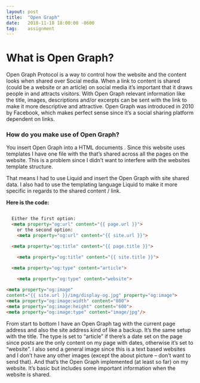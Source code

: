 ```yaml
---
layout: post
title:  "Open Graph"
date:   2018-11-18 18:00:00 -0600
tag:    assignment
---
```


# What is Open Graph?

Open Graph Protocol is a way to control how the website and the content looks when shared over Social media. When a link to content is shared (could be a website or an article) on social media it’s important that it draws people in and attracts visitors. With Open Graph relevant information like the title, images, descriptions and/or excerpts can be sent with the link to make it more descriptive and attractive. Open Graph was introduced in 2010 by Facebook, which makes perfect sense since it’s a social sharing platform dependent on links.

### How do you make use of Open Graph?

You insert Open Graph into a HTML documents <head>. Since this website uses templates I have one file with the <head> that’s shared across all the pages on the website. This is a problem since I didn’t want to interfere with the websites template structure.

That means I had to use Liquid and insert the Open Graph with site shared data. I also had to use the templating language Liquid to make it more specific in regards to the shared content / link. 


**Here is the code:**
```html

  Either the first option:
  <meta property="og:url" content="{{ page.url }}">
    or the second option:
    <meta property="og:url" content="{{ site.url }}">

  <meta property="og:title" content="{{ page.title }}">

    <meta property="og:title" content="{{ site.title }}">

  <meta property="og:type" content="article">
      
    <meta property="og:type" content="website">

<meta property="og:image" 
content="{{ site.url }}/img/display-og.jpg" property="og:image">
<meta property="og:image:width" content="800">
<meta property="og:image:height" content="600">
<meta property="og:image:type" content="image/jpg"/>

```
From start to bottom I have an Open Graph tag with the current page address and also the site address kind of like a backup. It’s the same setup with the title. The type is set to “article” if there’s a date set on the page since posts are the only content on my page with dates, otherwise it’s set to “website”. I also send a general image since this is a text based websites and I don’t have any other images (except the about picture – don’t want to send that). 
And that’s the Open Graph implemented (at least so far) on my website. It’s basic but includes some important information when the website is shared.
